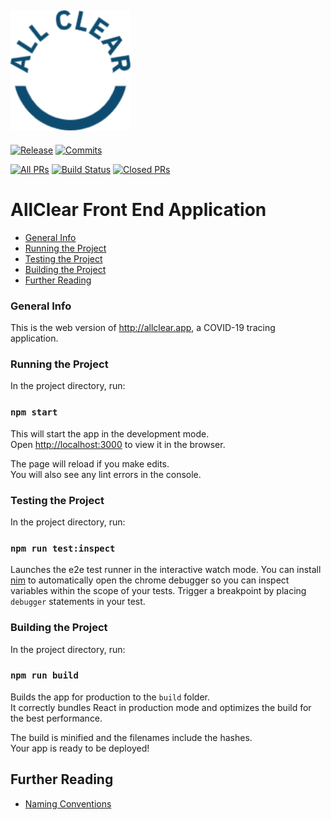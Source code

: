 [![allclear](public/android-chrome-192x192.png)](https://allclear.app)
---

[![Release](https://badgen.net/github/release/allcleardev/allclear-app)](https://github.com/allcleardev/allclear-app/releases)
[![Commits](https://badgen.net/github/commits/allcleardev/allclear-app)](https://github.com/allcleardev/allclear-app/commits/master)

[![All PRs](https://badgen.net/github/prs/allcleardev/allclear-app)](https://github.com/allcleardev/allclear-app/pulls)
[![Build Status](https://badgen.net/github/open-prs/allcleardev/allclear-app)](https://github.com/allcleardev/allclear-app/pulls?q=is%3Aopen+is%3Apr)
[![Closed PRs](https://badgen.net/github/closed-prs/allcleardev/allclear-app)](https://github.com/allcleardev/allclear-app/pulls?q=is%3Apr+is%3Aclosed)


  
# AllClear Front End Application

- [General Info](#general-info)
- [Running the Project](#running-the-project)
- [Testing the Project](#testing-the-project)
- [Building the Project](#building-the-project)
- [Further Reading](#further-reading)

### General Info

This is the web version of http://allclear.app, a COVID-19 tracing application.

### Running the Project

In the project directory, run:

### `npm start`

This will start the app in the development mode.<br />
Open [http://localhost:3000](http://localhost:3000) to view it in the browser.

The page will reload if you make edits.<br />
You will also see any lint errors in the console.

### Testing the Project

In the project directory, run:

### `npm run test:inspect`

Launches the e2e test runner in the interactive watch mode.
You can install [nim](https://chrome.google.com/webstore/detail/nodejs-v8-inspector-manag/gnhhdgbaldcilmgcpfddgdbkhjohddkj?hl=en) to automatically open the chrome debugger so you can inspect variables within the scope of your tests. Trigger a breakpoint by placing `debugger` statements in your test.

### Building the Project

In the project directory, run:

### `npm run build`

Builds the app for production to the `build` folder.<br />
It correctly bundles React in production mode and optimizes the build for the best performance.

The build is minified and the filenames include the hashes.<br />
Your app is ready to be deployed!

## Further Reading

- [Naming Conventions](./docs/naming-conventions.md)
